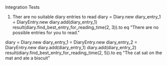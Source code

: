 Integration Tests
1) Ther are no suitable diary entries to read
diary = Diary.new
diary_entry_1 = DiaryEntry.new
diary.add(diary_entry_1)
result(diary.find_best_entry_for_reading_time(2, 3)).to eq "There are no possible entries for you to read."

diary = Diary.new
diary_entry_1 = DiaryEntry.new
diary_entry_2 = DiaryEntry.new
diary.add(diary_entry_1)
diary.add(diary_entry_2)
result(diary.find_best_entry_for_reading_time(2, 5)).to eq "The cat sat on the mat and ate a biscuit"